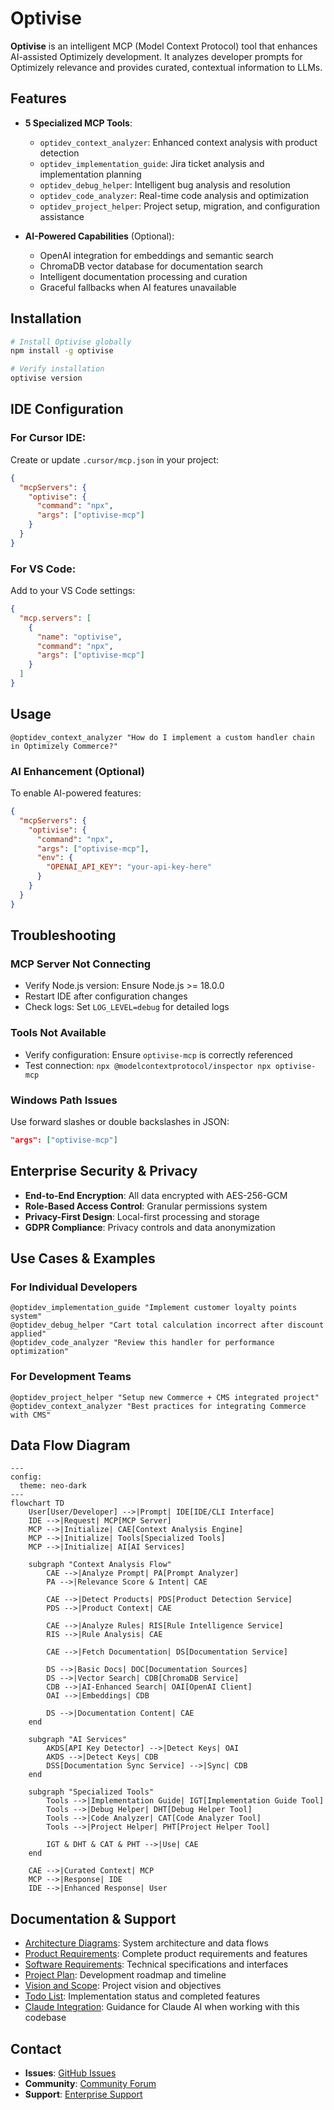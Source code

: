 # Optivise

**Optivise** is an intelligent MCP (Model Context Protocol) tool that enhances AI-assisted Optimizely development. It analyzes developer prompts for Optimizely relevance and provides curated, contextual information to LLMs.

## Features

- **5 Specialized MCP Tools**:
  - `optidev_context_analyzer`: Enhanced context analysis with product detection
  - `optidev_implementation_guide`: Jira ticket analysis and implementation planning
  - `optidev_debug_helper`: Intelligent bug analysis and resolution
  - `optidev_code_analyzer`: Real-time code analysis and optimization
  - `optidev_project_helper`: Project setup, migration, and configuration assistance

- **AI-Powered Capabilities** (Optional):
  - OpenAI integration for embeddings and semantic search
  - ChromaDB vector database for documentation search
  - Intelligent documentation processing and curation
  - Graceful fallbacks when AI features unavailable

## Installation

```bash
# Install Optivise globally
npm install -g optivise

# Verify installation
optivise version
```

## IDE Configuration

### For Cursor IDE:

Create or update `.cursor/mcp.json` in your project:

```json
{
  "mcpServers": {
    "optivise": {
      "command": "npx",
      "args": ["optivise-mcp"]
    }
  }
}
```

### For VS Code:

Add to your VS Code settings:

```json
{
  "mcp.servers": [
    {
      "name": "optivise",
      "command": "npx",
      "args": ["optivise-mcp"]
    }
  ]
}
```

## Usage

```
@optidev_context_analyzer "How do I implement a custom handler chain in Optimizely Commerce?"
```

### AI Enhancement (Optional)

To enable AI-powered features:

```json
{
  "mcpServers": {
    "optivise": {
      "command": "npx",
      "args": ["optivise-mcp"],
      "env": {
        "OPENAI_API_KEY": "your-api-key-here"
      }
    }
  }
}
```

## Troubleshooting

### MCP Server Not Connecting
- Verify Node.js version: Ensure Node.js >= 18.0.0
- Restart IDE after configuration changes
- Check logs: Set `LOG_LEVEL=debug` for detailed logs

### Tools Not Available
- Verify configuration: Ensure `optivise-mcp` is correctly referenced
- Test connection: `npx @modelcontextprotocol/inspector npx optivise-mcp`

### Windows Path Issues
Use forward slashes or double backslashes in JSON:
```json
"args": ["optivise-mcp"]
```

## Enterprise Security & Privacy

- **End-to-End Encryption**: All data encrypted with AES-256-GCM
- **Role-Based Access Control**: Granular permissions system
- **Privacy-First Design**: Local-first processing and storage
- **GDPR Compliance**: Privacy controls and data anonymization

## Use Cases & Examples

### For Individual Developers
```
@optidev_implementation_guide "Implement customer loyalty points system"
@optidev_debug_helper "Cart total calculation incorrect after discount applied"
@optidev_code_analyzer "Review this handler for performance optimization"
```

### For Development Teams
```
@optidev_project_helper "Setup new Commerce + CMS integrated project"
@optidev_context_analyzer "Best practices for integrating Commerce with CMS"
```

## Data Flow Diagram

```mermaid
---
config:
  theme: neo-dark
---
flowchart TD
    User[User/Developer] -->|Prompt| IDE[IDE/CLI Interface]
    IDE -->|Request| MCP[MCP Server]
    MCP -->|Initialize| CAE[Context Analysis Engine]
    MCP -->|Initialize| Tools[Specialized Tools]
    MCP -->|Initialize| AI[AI Services]
    
    subgraph "Context Analysis Flow"
        CAE -->|Analyze Prompt| PA[Prompt Analyzer]
        PA -->|Relevance Score & Intent| CAE
        
        CAE -->|Detect Products| PDS[Product Detection Service]
        PDS -->|Product Context| CAE
        
        CAE -->|Analyze Rules| RIS[Rule Intelligence Service]
        RIS -->|Rule Analysis| CAE
        
        CAE -->|Fetch Documentation| DS[Documentation Service]
        
        DS -->|Basic Docs| DOC[Documentation Sources]
        DS -->|Vector Search| CDB[ChromaDB Service]
        CDB -->|AI-Enhanced Search| OAI[OpenAI Client]
        OAI -->|Embeddings| CDB
        
        DS -->|Documentation Content| CAE
    end
    
    subgraph "AI Services"
        AKDS[API Key Detector] -->|Detect Keys| OAI
        AKDS -->|Detect Keys| CDB
        DSS[Documentation Sync Service] -->|Sync| CDB
    end
    
    subgraph "Specialized Tools"
        Tools -->|Implementation Guide| IGT[Implementation Guide Tool]
        Tools -->|Debug Helper| DHT[Debug Helper Tool]
        Tools -->|Code Analyzer| CAT[Code Analyzer Tool]
        Tools -->|Project Helper| PHT[Project Helper Tool]
        
        IGT & DHT & CAT & PHT -->|Use| CAE
    end
    
    CAE -->|Curated Context| MCP
    MCP -->|Response| IDE
    IDE -->|Enhanced Response| User
```

## Documentation & Support

- [Architecture Diagrams](docs/Architecture_Diagrams.md): System architecture and data flows
- [Product Requirements](docs/PRD.md): Complete product requirements and features
- [Software Requirements](docs/SRS.md): Technical specifications and interfaces
- [Project Plan](docs/Project_Plan.md): Development roadmap and timeline
- [Vision and Scope](docs/Vision_and_Scope.md): Project vision and objectives
- [Todo List](docs/TodoList.md): Implementation status and completed features
- [Claude Integration](CLAUDE.md): Guidance for Claude AI when working with this codebase

## Contact

- **Issues**: [GitHub Issues](https://github.com/optimizely/optivise/issues)
- **Community**: [Community Forum](https://community.optivise.dev)
- **Support**: [Enterprise Support](mailto:enterprise@optivise.dev)